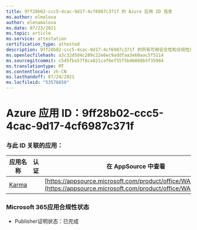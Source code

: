 ```yaml
---
title: 9ff28b02-ccc5-4cac-9d17-4cf6987c371f 的 Azure 应用 ID 信息
ms.author: elmalova
author: elenamalova
ms.date: 07/23/2021
ms.topic: article
ms.service: attestation
certification_type: attested
description: 9ff28b02-ccc5-4cac-9d17-4cf6987c371f 的所有可用安全性和合规性信息。
ms.openlocfilehash: a3c32d5d4c289c22e6ec9addfaa3e60aac5f5114
ms.sourcegitcommit: c545fba57f8ca821caf6ef55f5b4b068b5f35984
ms.translationtype: MT
ms.contentlocale: zh-CN
ms.lasthandoff: 07/24/2021
ms.locfileid: "53576658"
---
```

# <a name="azure-app-id-9ff28b02-ccc5-4cac-9d17-4cf6987c371f"></a>Azure 应用 ID：9ff28b02-ccc5-4cac-9d17-4cf6987c371f


### <a name="apps-associated-with-this-id"></a>与此 ID 关联的应用：
| **应用名称** | **认证** | **在 AppSource 中查看** |
|--------------|---------------|-----------------------|
| [Karma](https://docs.microsoft.com/microsoft-365-app-certification/forward/WA104381640) |  | [https://appsource.microsoft.com/product/office/WA104381640](https://appsource.microsoft.com/product/office/WA104381640) |

### <a name="microsoft-365-app-compliance-status"></a>Microsoft 365应用合规性状态
- Publisher证明状态：已完成
